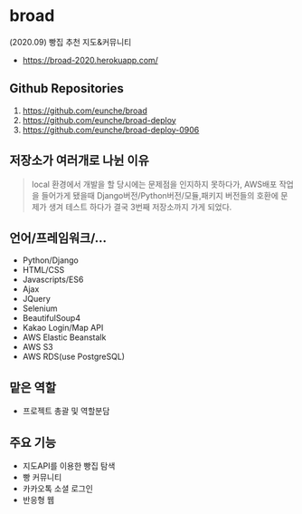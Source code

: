 # broad
(2020.09) 빵집 추천 지도&amp;커뮤니티
* https://broad-2020.herokuapp.com/


## Github Repositories
1. <https://github.com/eunche/broad>
2. <https://github.com/eunche/broad-deploy>
3. <https://github.com/eunche/broad-deploy-0906>


## 저장소가 여러개로 나뉜 이유
> local 환경에서 개발을 할 당시에는 문제점을 인지하지 못하다가, AWS배포 작업을 들어가게 됐을때 Django버전/Python버전/모듈,패키지 버전들의 호환에 문제가 생겨 테스트 하다가 결국 3번째 저장소까지 가게 되었다.

## 언어/프레임워크/...
* Python/Django
* HTML/CSS
* Javascripts/ES6
* Ajax
* JQuery
* Selenium
* BeautifulSoup4
* Kakao Login/Map API
* AWS Elastic Beanstalk
* AWS S3
* AWS RDS(use PostgreSQL)

## 맡은 역할
* 프로젝트 총괄 및 역할분담

## 주요 기능
* 지도API를 이용한 빵집 탐색
* 빵 커뮤니티
* 카카오톡 소셜 로그인
* 반응형 웹


